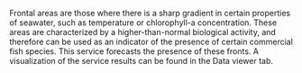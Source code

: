Frontal areas are those where there is a sharp gradient in certain properties of seawater, such as temperature or chlorophyll-a concentration. These areas are characterized by a higher-than-normal biological activity, and therefore 
can be used as an indicator of the presence of certain commercial fish species. This service forecasts the presence of these fronts. A visualization of the service results can be found in the Data viewer tab.
